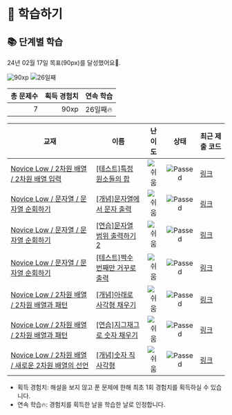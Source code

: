 # 📖 학습하기

## 📚 단계별 학습
24년 02월 17일 목표(90px)를 달성했어요🥳.

![90xp](https://img.shields.io/badge/EXP-90xp-%235cb85c.svg?for-the-badge)
![26일째](https://img.shields.io/badge/연속학습-26일째-%23E34F26.svg?for-the-badge)

|총 문제수|획득 경험치|연속 학습|
|---:|---:|---|
7|90xp|26일째🔥|

|교재|이름|난이도|상태|최근 제출 코드|
|---|---|:---:|:---:|---|
|[Novice Low / 2차원 배열 / 2차원 배열 입력](https://www.codetree.ai/missions?missionId=4)|[[테스트]특정 원소들의 합](https://www.codetree.ai/missions/4/problems/sum-of-specific-elements)|![쉬움][easy]|![Passed][passed]|[링크](https://github.com/rladmschd235/codetree-TILs/blob/main/240217/%ED%8A%B9%EC%A0%95%20%EC%9B%90%EC%86%8C%EB%93%A4%EC%9D%98%20%ED%95%A9/sum-of-specific-elements.cpp)|
|[Novice Low / 문자열 / 문자열 순회하기](https://www.codetree.ai/missions?missionId=4)|[[개념]문자열에서 문자 출력](https://www.codetree.ai/missions/4/problems/print-chars-from-word)|![쉬움][easy]|![Passed][passed]|[링크](https://github.com/rladmschd235/codetree-TILs/blob/main/240217/%EB%AC%B8%EC%9E%90%EC%97%B4%EC%97%90%EC%84%9C%20%EB%AC%B8%EC%9E%90%20%EC%B6%9C%EB%A0%A5/print-chars-from-word.cpp)|
|[Novice Low / 문자열 / 문자열 순회하기](https://www.codetree.ai/missions?missionId=4)|[[연습]문자열 범위 출력하기 2](https://www.codetree.ai/missions/4/problems/print-string-in-range-2)|![쉬움][easy]|![Passed][passed]|[링크](https://github.com/rladmschd235/codetree-TILs/blob/main/240217/%EB%AC%B8%EC%9E%90%EC%97%B4%20%EB%B2%94%EC%9C%84%20%EC%B6%9C%EB%A0%A5%ED%95%98%EA%B8%B0%202/print-string-in-range-2.cpp)|
|[Novice Low / 문자열 / 문자열 순회하기](https://www.codetree.ai/missions?missionId=4)|[[테스트]짝수 번째만 거꾸로 출력](https://www.codetree.ai/missions/4/problems/print-only-even-numbers-backwards)|![쉬움][easy]|![Passed][passed]|[링크](https://github.com/rladmschd235/codetree-TILs/blob/main/240217/%EC%A7%9D%EC%88%98%20%EB%B2%88%EC%A7%B8%EB%A7%8C%20%EA%B1%B0%EA%BE%B8%EB%A1%9C%20%EC%B6%9C%EB%A0%A5/print-only-even-numbers-backwards.cpp)|
|[Novice Low / 2차원 배열 / 2차원 배열과 패턴](https://www.codetree.ai/missions?missionId=4)|[[개념]아래로 사각형 채우기](https://www.codetree.ai/missions/4/problems/filling-rectangle-with-downflow)|![쉬움][easy]|![Passed][passed]|[링크](https://github.com/rladmschd235/codetree-TILs/blob/main/240217/%EC%95%84%EB%9E%98%EB%A1%9C%20%EC%82%AC%EA%B0%81%ED%98%95%20%EC%B1%84%EC%9A%B0%EA%B8%B0/filling-rectangle-with-downflow.cpp)|
|[Novice Low / 2차원 배열 / 2차원 배열과 패턴](https://www.codetree.ai/missions?missionId=4)|[[연습]지그재그로 숫자 채우기](https://www.codetree.ai/missions/4/problems/zigzag-numbering)|![쉬움][easy]|![Passed][passed]|[링크](https://github.com/rladmschd235/codetree-TILs/blob/main/240217/%EC%A7%80%EA%B7%B8%EC%9E%AC%EA%B7%B8%EB%A1%9C%20%EC%88%AB%EC%9E%90%20%EC%B1%84%EC%9A%B0%EA%B8%B0/zigzag-numbering.cpp)|
|[Novice Low / 2차원 배열 / 새로운 2차원 배열의 선언](https://www.codetree.ai/missions?missionId=4)|[[개념]숫자 직사각형](https://www.codetree.ai/missions/4/problems/rectangle-of-numbers)|![쉬움][easy]|![Passed][passed]|[링크](https://github.com/rladmschd235/codetree-TILs/blob/main/240217/%EC%88%AB%EC%9E%90%20%EC%A7%81%EC%82%AC%EA%B0%81%ED%98%95/rectangle-of-numbers.cpp)|


* 획득 경험치: 해설을 보지 않고 푼 문제에 한해 최초 1회 경험치를 획득하실 수 있습니다.
* 연속 학습🔥: 경험치를 획득한 날을 학습한 날로 인정합니다.










[b5]: https://img.shields.io/badge/Bronze_5-%235D3E31.svg
[b4]: https://img.shields.io/badge/Bronze_4-%235D3E31.svg
[b3]: https://img.shields.io/badge/Bronze_3-%235D3E31.svg
[b2]: https://img.shields.io/badge/Bronze_2-%235D3E31.svg
[b1]: https://img.shields.io/badge/Bronze_1-%235D3E31.svg
[s5]: https://img.shields.io/badge/Silver_5-%23394960.svg
[s4]: https://img.shields.io/badge/Silver_4-%23394960.svg
[s3]: https://img.shields.io/badge/Silver_3-%23394960.svg
[s2]: https://img.shields.io/badge/Silver_2-%23394960.svg
[s1]: https://img.shields.io/badge/Silver_1-%23394960.svg
[g5]: https://img.shields.io/badge/Gold_5-%23FFC433.svg
[g4]: https://img.shields.io/badge/Gold_4-%23FFC433.svg
[g3]: https://img.shields.io/badge/Gold_3-%23FFC433.svg
[g2]: https://img.shields.io/badge/Gold_2-%23FFC433.svg
[g1]: https://img.shields.io/badge/Gold_1-%23FFC433.svg
[p5]: https://img.shields.io/badge/Platinum_5-%2376DDD8.svg
[p4]: https://img.shields.io/badge/Platinum_4-%2376DDD8.svg
[p3]: https://img.shields.io/badge/Platinum_3-%2376DDD8.svg
[p2]: https://img.shields.io/badge/Platinum_2-%2376DDD8.svg
[p1]: https://img.shields.io/badge/Platinum_1-%2376DDD8.svg
[passed]: https://img.shields.io/badge/Passed-%23009D27.svg
[failed]: https://img.shields.io/badge/Failed-%23D24D57.svg
[easy]: https://img.shields.io/badge/쉬움-%235cb85c.svg?for-the-badge
[medium]: https://img.shields.io/badge/보통-%23FFC433.svg?for-the-badge
[hard]: https://img.shields.io/badge/어려움-%23D24D57.svg?for-the-badge